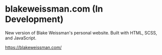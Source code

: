 # blakeweissman.com (In Development)
New version of Blake Weissman's personal website. Built with HTML, SCSS, and JavaScript. 

https://blakeweissman.com/